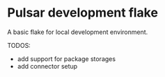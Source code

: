 # Pulsar development flake

A basic flake for local development environment. 

TODOS:
* add support for package storages
* add connector setup
